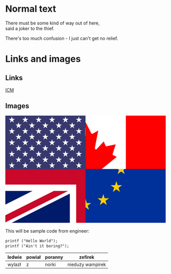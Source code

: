 # Normal text

<!-- Example for normal text -->
There must be some kind of way out of here,  
said a joker to the thief. 

There's too much confusion - I just can't get no relief.
<!-- Example for title -->

<!-- Here comes the TOC -->

<!-- Example of paragraph of text -->

<!-- Example of another paragraph -->


<!-- Example for Bold -->

<!-- Example for Italic  -->

# Links and images

## Links
<!-- Example for Links -->
[ICM](http://meteo.pl)

## Images
<!-- Example for Images -->
![Flaga](./images/inglisz.jpg)

<!-- Example for linking to another file-->


<!-- Example for Headers -->

<!-- Just text with equation -->

<!-- Example for inline code -->

<!-- A block of code -->
This will be sample code from engineer:
```
printf ("Hello World");
printf ("Ain't it boring?");
```


<!-- Example for Quote -->

<!-- Example for Bullet List -->

<!-- Example for Numbered List -->

<!-- Example for Tables -->

| ledwie | powiał | poranny | zefirek          |
| ------ | ------ | ------- | ---------------- |
| wylazł | z      | norki   | nieduży wampirek |

<!-- Paragraph after table -->